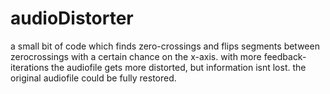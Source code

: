 # audioDistorter

a small bit of code which finds zero-crossings and flips segments between zerocrossings with a certain chance on the x-axis. with more feedback-iterations the audiofile gets more distorted, but information isnt lost. the original audiofile could be fully restored.
